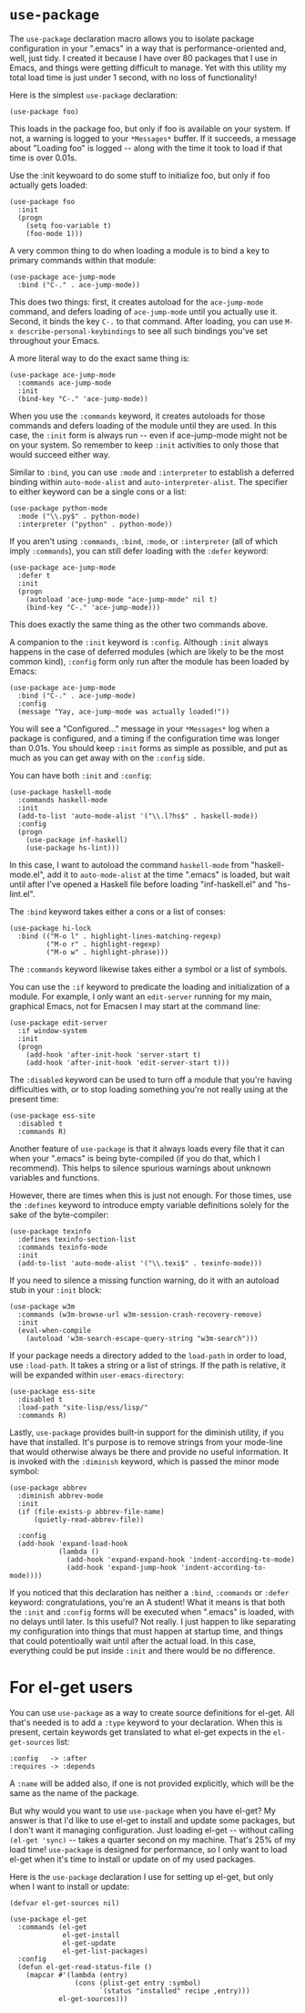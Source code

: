 # `use-package`

The `use-package` declaration macro allows you to isolate package
configuration in your ".emacs" in a way that is performance-oriented and,
well, just tidy.  I created it because I have over 80 packages that I use
in Emacs, and things were getting difficult to manage.  Yet with this
utility my total load time is just under 1 second, with no loss of
functionality!

Here is the simplest `use-package` declaration:

    (use-package foo)

This loads in the package foo, but only if foo is available on your system.
If not, a warning is logged to your `*Messages*` buffer.  If it succeeds, a
message about "Loading foo" is logged -- along with the time it took to load
if that time is over 0.01s.

Use the :init keywoard to do some stuff to initialize foo, but only if foo
actually gets loaded:

    (use-package foo
      :init
      (progn
        (setq foo-variable t)
        (foo-mode 1)))

A very common thing to do when loading a module is to bind a key to primary
commands within that module:

    (use-package ace-jump-mode
      :bind ("C-." . ace-jump-mode))

This does two things: first, it creates autoload for the `ace-jump-mode`
command, and defers loading of `ace-jump-mode` until you actually use it.
Second, it binds the key `C-.` to that command.  After loading, you can use
`M-x describe-personal-keybindings` to see all such bindings you've set
throughout your Emacs.

A more literal way to do the exact same thing is:

    (use-package ace-jump-mode
      :commands ace-jump-mode
      :init
      (bind-key "C-." 'ace-jump-mode))

When you use the `:commands` keyword, it creates autoloads for those
commands and defers loading of the module until they are used.  In this
case, the `:init` form is always run -- even if ace-jump-mode might not be
on your system.  So remember to keep `:init` activities to only those that
would succeed either way.

Similar to `:bind`, you can use `:mode` and `:interpreter` to establish a
deferred binding within `auto-mode-alist` and `auto-interpreter-alist`.
The specifier to either keyword can be a single cons or a list:

    (use-package python-mode
      :mode ("\\.py$" . python-mode)
      :interpreter ("python" . python-mode))

If you aren't using `:commands`, `:bind`, `:mode`, or `:interpreter` (all
of which imply `:commands`), you can still defer loading with the `:defer`
keyword:

    (use-package ace-jump-mode
      :defer t
      :init
      (progn
        (autoload 'ace-jump-mode "ace-jump-mode" nil t)
        (bind-key "C-." 'ace-jump-mode)))

This does exactly the same thing as the other two commands above.

A companion to the `:init` keyword is `:config`.  Although `:init` always
happens in the case of deferred modules (which are likely to be the most
common kind), `:config` form only run after the module has been loaded by
Emacs:

    (use-package ace-jump-mode
      :bind ("C-." . ace-jump-mode)
      :config
      (message "Yay, ace-jump-mode was actually loaded!"))

You will see a "Configured..." message in your `*Messages*` log when a
package is configured, and a timing if the configuration time was longer
than 0.01s.  You should keep `:init` forms as simple as possible, and put
as much as you can get away with on the `:config` side.

You can have both `:init` and `:config`:

    (use-package haskell-mode
      :commands haskell-mode
      :init
      (add-to-list 'auto-mode-alist '("\\.l?hs$" . haskell-mode))
      :config
      (progn
        (use-package inf-haskell)
        (use-package hs-lint)))

In this case, I want to autoload the command `haskell-mode` from
"haskell-mode.el", add it to `auto-mode-alist` at the time ".emacs" is
loaded, but wait until after I've opened a Haskell file before loading
"inf-haskell.el" and "hs-lint.el".

The `:bind` keyword takes either a cons or a list of conses:

    (use-package hi-lock
      :bind (("M-o l" . highlight-lines-matching-regexp)
             ("M-o r" . highlight-regexp)
             ("M-o w" . highlight-phrase)))

The `:commands` keyword likewise takes either a symbol or a list of
symbols.

You can use the `:if` keyword to predicate the loading and initialization
of a module.  For example, I only want an `edit-server` running for my
main, graphical Emacs, not for Emacsen I may start at the command line:

    (use-package edit-server
      :if window-system
      :init
      (progn
        (add-hook 'after-init-hook 'server-start t)
        (add-hook 'after-init-hook 'edit-server-start t)))

The `:disabled` keyword can be used to turn off a module that you're having
difficulties with, or to stop loading something you're not really using at
the present time:

    (use-package ess-site
      :disabled t
      :commands R)

Another feature of `use-package` is that it always loads every file that it
can when your ".emacs" is being byte-compiled (if you do that, which I
recommend).  This helps to silence spurious warnings about unknown
variables and functions.

However, there are times when this is just not enough.  For those times,
use the `:defines` keyword to introduce empty variable definitions solely
for the sake of the byte-compiler:

    (use-package texinfo
      :defines texinfo-section-list
      :commands texinfo-mode
      :init
      (add-to-list 'auto-mode-alist '("\\.texi$" . texinfo-mode)))

If you need to silence a missing function warning, do it with an autoload
stub in your `:init` block:

    (use-package w3m
      :commands (w3m-browse-url w3m-session-crash-recovery-remove)
      :init
      (eval-when-compile
        (autoload 'w3m-search-escape-query-string "w3m-search")))

If your package needs a directory added to the `load-path` in order to load, use
`:load-path`.  It takes a string or a list of strings.  If the path is
relative, it will be expanded within `user-emacs-directory`:

    (use-package ess-site
      :disabled t
      :load-path "site-lisp/ess/lisp/"
      :commands R)

Lastly, `use-package` provides built-in support for the diminish utility,
if you have that installed.  It's purpose is to remove strings from your
mode-line that would otherwise always be there and provide no useful
information.  It is invoked with the `:diminish` keyword, which is passed
the minor mode symbol:

    (use-package abbrev
      :diminish abbrev-mode
      :init
      (if (file-exists-p abbrev-file-name)
          (quietly-read-abbrev-file))

      :config
      (add-hook 'expand-load-hook
                (lambda ()
                  (add-hook 'expand-expand-hook 'indent-according-to-mode)
                  (add-hook 'expand-jump-hook 'indent-according-to-mode))))

If you noticed that this declaration has neither a `:bind`, `:commands` or
`:defer` keyword: congratulations, you're an A student!  What it means is
that both the `:init` and `:config` forms will be executed when ".emacs" is
loaded, with no delays until later.  Is this useful?  Not really.  I just
happen to like separating my configuration into things that must happen at
startup time, and things that could potentioally wait until after the
actual load.  In this case, everything could be put inside `:init` and
there would be no difference.

# For el-get users

You can use `use-package` as a way to create source definitions for el-get.
All that's needed is to add a `:type` keyword to your declaration.  When
this is present, certain keywords get translated to what el-get expects in
the `el-get-sources` list:

    :config   -> :after
    :requires -> :depends

A `:name` will be added also, if one is not provided explicitly, which will
be the same as the name of the package.

But why would you want to use `use-package` when you have el-get?  My
answer is that I'd like to use el-get to install and update some packages,
but I don't want it managing configuration.  Just loading el-get -- without
calling `(el-get 'sync)` -- takes a quarter second on my machine.  That's 25% of
my load time!  `use-package` is designed for performance, so I only want to
load el-get when it's time to install or update on of my used packages.

Here is the `use-package` declaration I use for setting up el-get, but only
when I want to install or update:

    (defvar el-get-sources nil)

    (use-package el-get
      :commands (el-get
                 el-get-install
                 el-get-update
                 el-get-list-packages)
      :config
      (defun el-get-read-status-file ()
        (mapcar #'(lambda (entry)
                    (cons (plist-get entry :symbol)
                          `(status "installed" recipe ,entry)))
                el-get-sources)))
